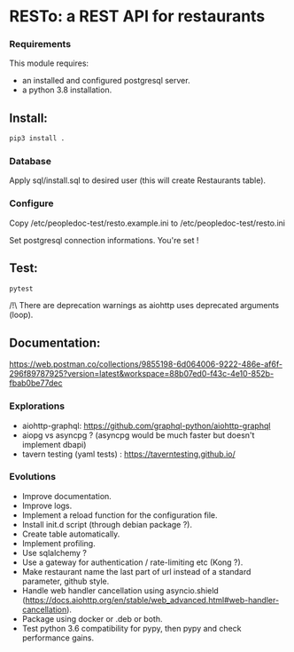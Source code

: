 # RESTo: a REST API for restaurants
### Requirements
This module requires:
- an installed and configured postgresql server.
- a python 3.8 installation.

## Install:
```sh
pip3 install .
```

### Database
Apply sql/install.sql to desired user (this will create Restaurants table).

### Configure
Copy /etc/peopledoc-test/resto.example.ini to /etc/peopledoc-test/resto.ini

Set postgresql connection informations. You're set !

## Test:
```sh
pytest
```
/!\ There are deprecation warnings as aiohttp uses deprecated arguments (loop).

## Documentation:
https://web.postman.co/collections/9855198-6d064006-9222-486e-af6f-296f89787925?version=latest&workspace=88b07ed0-f43c-4e10-852b-fbab0be77dec

### Explorations
- aiohttp-graphql: https://github.com/graphql-python/aiohttp-graphql
- aiopg vs asyncpg ? (asyncpg would be much faster but doesn't implement dbapi)
- tavern testing (yaml tests) : https://taverntesting.github.io/

### Evolutions
- Improve documentation.
- Improve logs.
- Implement a reload function for the configuration file.
- Install init.d script (through debian package ?).
- Create table automatically.
- Implement profiling.
- Use sqlalchemy ?
- Use a gateway for authentication / rate-limiting etc (Kong ?).
- Make restaurant name the last part of url instead of a standard parameter, github style.
- Handle web handler cancellation using asyncio.shield (https://docs.aiohttp.org/en/stable/web_advanced.html#web-handler-cancellation).
- Package using docker or .deb or both.
- Test python 3.6 compatibility for pypy, then pypy and check performance gains.
